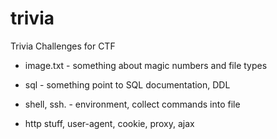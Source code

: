 # trivia
Trivia Challenges for CTF

- image.txt - something about magic numbers and file types

- sql - something point to SQL documentation, DDL

- shell, ssh. - environment, collect commands into file

- http stuff, user-agent, cookie, proxy, ajax
